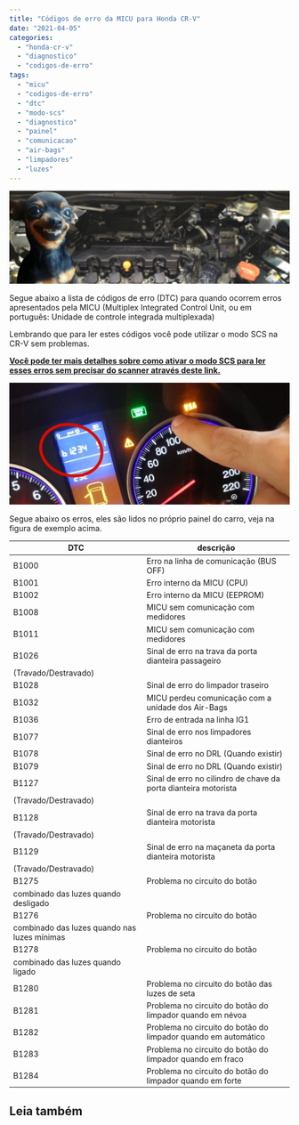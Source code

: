 ```yaml
---
title: "Códigos de erro da MICU para Honda CR-V"
date: "2021-04-05"
categories:
  - "honda-cr-v"
  - "diagnostico"
  - "codigos-de-erro"
tags:
  - "micu"
  - "codigos-de-erro"
  - "dtc"
  - "modo-scs"
  - "diagnostico"
  - "painel"
  - "comunicacao"
  - "air-bags"
  - "limpadores"
  - "luzes"
---
```


![](media/header_dtc.jpg?w=656)

Segue abaixo a lista de códigos de erro (DTC) para quando ocorrem erros apresentados pela MICU (Multiplex Integrated Control Unit, ou em português: Unidade de controle integrada multiplexada)

<!--more-->

Lembrando que para ler estes códigos você pode utilizar o modo SCS na CR-V sem problemas.

**[Você pode ter mais detalhes sobre como ativar o modo SCS para ler esses erros sem precisar do scanner através deste link.](https://garagemdomadeira.com/2021/03/27/conhecendo-o-modo-scs-nos-honda/)**

![](media/captura-de-tela-2021-04-05-acc80s-19.20.38.png?w=1024)

Segue abaixo os erros, eles são lidos no próprio painel do carro, veja na figura de exemplo acima.

| DTC | descrição |
| --- | --- |
| B1000 | Erro na linha de comunicação (BUS OFF) |
| B1001 | Erro interno da MICU (CPU) |
| B1002 | Erro interno da MICU (EEPROM) |
| B1008 | MICU sem comunicação com medidores |
| B1011 | MICU sem comunicação com medidores |
| B1026 | Sinal de erro na trava da porta dianteira passageiro  
(Travado/Destravado) |
| B1028 | Sinal de erro do limpador traseiro |
| B1032 | MICU perdeu comunicação com a unidade dos Air-Bags |
| B1036 | Erro de entrada na linha IG1 |
| B1077 | Sinal de erro nos limpadores dianteiros |
| B1078 | Sinal de erro no DRL (Quando existir) |
| B1079 | Sinal de erro no DRL (Quando existir) |
| B1127 | Sinal de erro no cilindro de chave da porta dianteira motorista  
(Travado/Destravado) |
| B1128 | Sinal de erro na trava da porta dianteira motorista  
(Travado/Destravado) |
| B1129 | Sinal de erro na maçaneta da porta dianteira motorista  
(Travado/Destravado) |
| B1275 | Problema no circuito do botão  
combinado das luzes quando desligado |
| B1276 | Problema no circuito do botão  
combinado das luzes quando nas luzes mínimas |
| B1278 | Problema no circuito do botão  
combinado das luzes quando ligado |
| B1280 | Problema no circuito do botão das luzes de seta |
| B1281 | Problema no circuito do botão do limpador quando em névoa |
| B1282 | Problema no circuito do botão do limpador quando em automático |
| B1283 | Problema no circuito do botão do limpador quando em fraco |
| B1284 | Problema no circuito do botão do limpador quando em forte |

## Leia também
